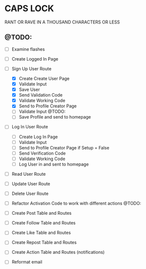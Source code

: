 # CAPS LOCK

RANT OR RAVE IN A THOUSAND CHARACTERS OR LESS

## @TODO:

- [ ] Examine flashes

- [ ] Create Logged In Page

- [ ] Sign Up User Route
  - [X] Create Create User Page
  - [X] Validate Input
  - [X] Save User
  - [X] Send Validation Code
  - [X] Validate Working Code
  - [X] Send to Profile Creator Page
  - [ ] Validate Input @TODO:
  - [ ] Save Profile and send to homepage
- [ ] Log In User Route
  - [ ] Create Log In Page
  - [ ] Validate Input
  - [ ] Send to Profile Creator Page if Setup = False
  - [ ] Send Verification Code
  - [ ] Validate Working Code
  - [ ] Log User in and sent to homepage
- [ ] Read User Route
- [ ] Update User Route
- [ ] Delete User Route

- [ ] Refactor Activation Code to work with different actions @TODO:

- [ ] Create Post Table and Routes
- [ ] Create Follow Table and Routes
- [ ] Create Like Table and Routes
- [ ] Create Repost Table and Routes
- [ ] Create Action Table and Routes (notifications)

- [ ] Reformat email